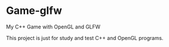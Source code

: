 # Game-glfw
My C++ Game with OpenGL and GLFW

This project is just for study and test C++ and OpenGL programs.
